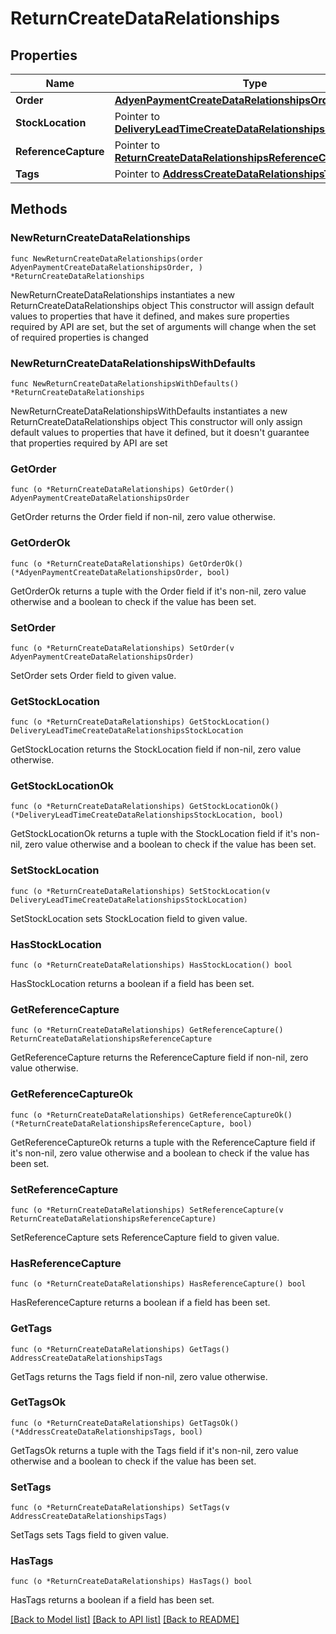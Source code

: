 # ReturnCreateDataRelationships

## Properties

Name | Type | Description | Notes
------------ | ------------- | ------------- | -------------
**Order** | [**AdyenPaymentCreateDataRelationshipsOrder**](AdyenPaymentCreateDataRelationshipsOrder.md) |  | 
**StockLocation** | Pointer to [**DeliveryLeadTimeCreateDataRelationshipsStockLocation**](DeliveryLeadTimeCreateDataRelationshipsStockLocation.md) |  | [optional] 
**ReferenceCapture** | Pointer to [**ReturnCreateDataRelationshipsReferenceCapture**](ReturnCreateDataRelationshipsReferenceCapture.md) |  | [optional] 
**Tags** | Pointer to [**AddressCreateDataRelationshipsTags**](AddressCreateDataRelationshipsTags.md) |  | [optional] 

## Methods

### NewReturnCreateDataRelationships

`func NewReturnCreateDataRelationships(order AdyenPaymentCreateDataRelationshipsOrder, ) *ReturnCreateDataRelationships`

NewReturnCreateDataRelationships instantiates a new ReturnCreateDataRelationships object
This constructor will assign default values to properties that have it defined,
and makes sure properties required by API are set, but the set of arguments
will change when the set of required properties is changed

### NewReturnCreateDataRelationshipsWithDefaults

`func NewReturnCreateDataRelationshipsWithDefaults() *ReturnCreateDataRelationships`

NewReturnCreateDataRelationshipsWithDefaults instantiates a new ReturnCreateDataRelationships object
This constructor will only assign default values to properties that have it defined,
but it doesn't guarantee that properties required by API are set

### GetOrder

`func (o *ReturnCreateDataRelationships) GetOrder() AdyenPaymentCreateDataRelationshipsOrder`

GetOrder returns the Order field if non-nil, zero value otherwise.

### GetOrderOk

`func (o *ReturnCreateDataRelationships) GetOrderOk() (*AdyenPaymentCreateDataRelationshipsOrder, bool)`

GetOrderOk returns a tuple with the Order field if it's non-nil, zero value otherwise
and a boolean to check if the value has been set.

### SetOrder

`func (o *ReturnCreateDataRelationships) SetOrder(v AdyenPaymentCreateDataRelationshipsOrder)`

SetOrder sets Order field to given value.


### GetStockLocation

`func (o *ReturnCreateDataRelationships) GetStockLocation() DeliveryLeadTimeCreateDataRelationshipsStockLocation`

GetStockLocation returns the StockLocation field if non-nil, zero value otherwise.

### GetStockLocationOk

`func (o *ReturnCreateDataRelationships) GetStockLocationOk() (*DeliveryLeadTimeCreateDataRelationshipsStockLocation, bool)`

GetStockLocationOk returns a tuple with the StockLocation field if it's non-nil, zero value otherwise
and a boolean to check if the value has been set.

### SetStockLocation

`func (o *ReturnCreateDataRelationships) SetStockLocation(v DeliveryLeadTimeCreateDataRelationshipsStockLocation)`

SetStockLocation sets StockLocation field to given value.

### HasStockLocation

`func (o *ReturnCreateDataRelationships) HasStockLocation() bool`

HasStockLocation returns a boolean if a field has been set.

### GetReferenceCapture

`func (o *ReturnCreateDataRelationships) GetReferenceCapture() ReturnCreateDataRelationshipsReferenceCapture`

GetReferenceCapture returns the ReferenceCapture field if non-nil, zero value otherwise.

### GetReferenceCaptureOk

`func (o *ReturnCreateDataRelationships) GetReferenceCaptureOk() (*ReturnCreateDataRelationshipsReferenceCapture, bool)`

GetReferenceCaptureOk returns a tuple with the ReferenceCapture field if it's non-nil, zero value otherwise
and a boolean to check if the value has been set.

### SetReferenceCapture

`func (o *ReturnCreateDataRelationships) SetReferenceCapture(v ReturnCreateDataRelationshipsReferenceCapture)`

SetReferenceCapture sets ReferenceCapture field to given value.

### HasReferenceCapture

`func (o *ReturnCreateDataRelationships) HasReferenceCapture() bool`

HasReferenceCapture returns a boolean if a field has been set.

### GetTags

`func (o *ReturnCreateDataRelationships) GetTags() AddressCreateDataRelationshipsTags`

GetTags returns the Tags field if non-nil, zero value otherwise.

### GetTagsOk

`func (o *ReturnCreateDataRelationships) GetTagsOk() (*AddressCreateDataRelationshipsTags, bool)`

GetTagsOk returns a tuple with the Tags field if it's non-nil, zero value otherwise
and a boolean to check if the value has been set.

### SetTags

`func (o *ReturnCreateDataRelationships) SetTags(v AddressCreateDataRelationshipsTags)`

SetTags sets Tags field to given value.

### HasTags

`func (o *ReturnCreateDataRelationships) HasTags() bool`

HasTags returns a boolean if a field has been set.


[[Back to Model list]](../README.md#documentation-for-models) [[Back to API list]](../README.md#documentation-for-api-endpoints) [[Back to README]](../README.md)


